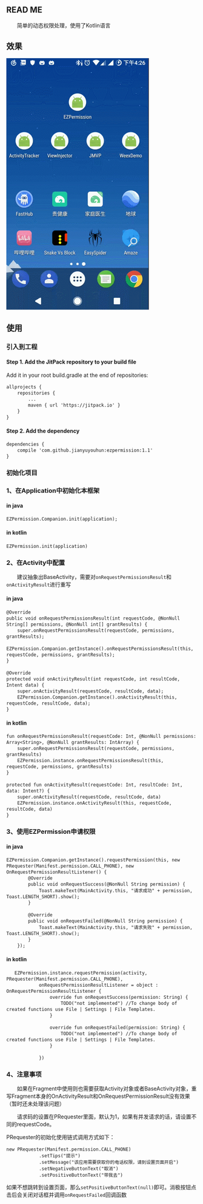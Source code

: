 ## READ ME ##

　　简单的动态权限处理，使用了Kotlin语言

## 效果 ##

<img src="GIF.gif"/>

## 使用 ##

### 引入到工程 ###

#### Step 1. Add the JitPack repository to your build file

Add it in your root build.gradle at the end of repositories:

	allprojects {
		repositories {
			...
			maven { url 'https://jitpack.io' }
		}
	}

#### Step 2. Add the dependency ####

	dependencies {
    	compile 'com.github.jianyuyouhun:ezpermission:1.1'
	}

### 初始化项目 ###

### 1、在Application中初始化本框架 ####

#### in java

	EZPermission.Companion.init(application);

#### in kotlin

	EZPermission.init(application)

### 2、在Activity中配置 ###

　　建议抽象出BaseActivity，需要对`onRequestPermissionsResult`和`onActivityResult`进行重写

#### in java ####

    @Override
    public void onRequestPermissionsResult(int requestCode, @NonNull String[] permissions, @NonNull int[] grantResults) {
        super.onRequestPermissionsResult(requestCode, permissions, grantResults);
        EZPermission.Companion.getInstance().onRequestPermissionsResult(this, requestCode, permissions, grantResults);
    }

    @Override
    protected void onActivityResult(int requestCode, int resultCode, Intent data) {
        super.onActivityResult(requestCode, resultCode, data);
        EZPermission.Companion.getInstance().onActivityResult(this, requestCode, resultCode, data);
    }

#### in kotlin ####

    fun onRequestPermissionsResult(requestCode: Int, @NonNull permissions: Array<String>, @NonNull grantResults: IntArray) {
        super.onRequestPermissionsResult(requestCode, permissions, grantResults)
        EZPermission.instance.onRequestPermissionsResult(this, requestCode, permissions, grantResults)
    }

    protected fun onActivityResult(requestCode: Int, resultCode: Int, data: Intent?) {
        super.onActivityResult(requestCode, resultCode, data)
        EZPermission.instance.onActivityResult(this, requestCode, resultCode, data)
    }

### 3、使用EZPermission申请权限 ###

#### in java ####

	EZPermission.Companion.getInstance().requestPermission(this, new PRequester(Manifest.permission.CALL_PHONE), new OnRequestPermissionResultListener() {
            @Override
            public void onRequestSuccess(@NonNull String permission) {
                Toast.makeText(MainActivity.this, "请求成功" + permission, Toast.LENGTH_SHORT).show();
            }

            @Override
            public void onRequestFailed(@NonNull String permission) {
                Toast.makeText(MainActivity.this, "请求失败" + permission, Toast.LENGTH_SHORT).show();
            }
        });

#### in kotlin ####

       EZPermission.instance.requestPermission(activity, PRequester(Manifest.permission.CALL_PHONE),
                onRequestPermissionResultListener = object : OnRequestPermissionResultListener {
                    override fun onRequestSuccess(permission: String) {
                        TODO("not implemented") //To change body of created functions use File | Settings | File Templates.
                    }

                    override fun onRequestFailed(permission: String) {
                        TODO("not implemented") //To change body of created functions use File | Settings | File Templates.
                    }

                })

### 4、注意事项 ###

　　如果在Fragment中使用则也需要获取Activity对象或者BaseActivity对象，重写Fragment本身的OnActivityResult和OnRequestPermissionResult没有效果（暂时还未处理该问题）

　　请求码的设置在PRequester里面，默认为1，如果有并发请求的话，请设置不同的requestCode。

PRequester的初始化使用链式调用方式如下：

	new PRequester(Manifest.permission.CALL_PHONE)
                .setTips("提示")
                .setMessage("该应用需要获取你的电话权限，请到设置页面开启")
                .setNegativeButtonText("取消")
                .setPositiveButtonText("带我去")

如果不想跳转到设置页面，那么`setPositiveButtonText(null)`即可。消极按钮点击后会关闭对话框并调用`onRequestFailed`回调函数